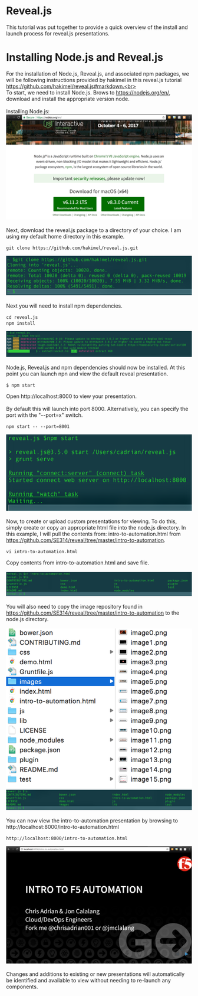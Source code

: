 # Reveal.js
This tutorial was put together to provide a quick overview of the install and launch process for reveal.js presentations.
<br>
# Installing Node.js and Reveal.js
For the installation of Node.js, Reveal.js, and associated npm packages, we will be following instructions provided by hakimel in this reveal.js tutorial https://github.com/hakimel/reveal.js#markdown.<br>
<br>
To start, we need to install Node.js. Brows to https://nodejs.org/en/, download and install the appropriate version node.
<br>
<br>
Installing Node.js:
![Image1](images/image1.png)
<br>
<br>
Next, download the reveal.js package to a directory of your choice.  I am using my default home directory in this example.
```
git clone https://github.com/hakimel/reveal.js.git
```
![Image2](images/image2.png)
<br>
<br>
Next you will need to install npm dependencies.<br>
```
cd reveal.js
npm install
```
![Image3](images/image3.png)
<br>
<br>
Node.js, Reveal.js and  npm dependencies should now be installed.  At this point you can launch npn and view the default reveal presentation.
```
$ npm start
```
Open http://localhost:8000 to view your presentation.<br>
<br>
By default this will launch into port 8000.  Alternatively, you can specify the port with the "--port=x" switch.
```
npm start -- --port=8001
```
![Image4](images/image4.png)
<br>
<br>
Now, to create or upload custom presentations for viewing.  To do this, simply create or copy an appropriate html file into the node.js directory.  In this example, I will pull the contents from: intro-to-automation.html from https://github.com/SE314/reveal/tree/master/intro-to-automation.
```
vi intro-to-automation.html
```
Copy contents from intro-to-automation.html and save file.<br><br>
![Image5](images/image5.png)
<br>
<br>
You will also need to copy the image repository found in https://github.com/SE314/reveal/tree/master/intro-to-automation to the node.js directory.<br><br>
![Image6](images/image6.png)
![Image7](images/image7.png)
<br>
<br>
You can now view the intro-to-automation presentation by browsing to http://localhost:8000/intro-to-automation.html
```
http://localhost:8000/intro-to-automation.html
```
![Image1](images/image8.png)
<br>
<br>
Changes and additions to existing or new presentations will automatically be identified and available to view without needing to re-launch any components.
